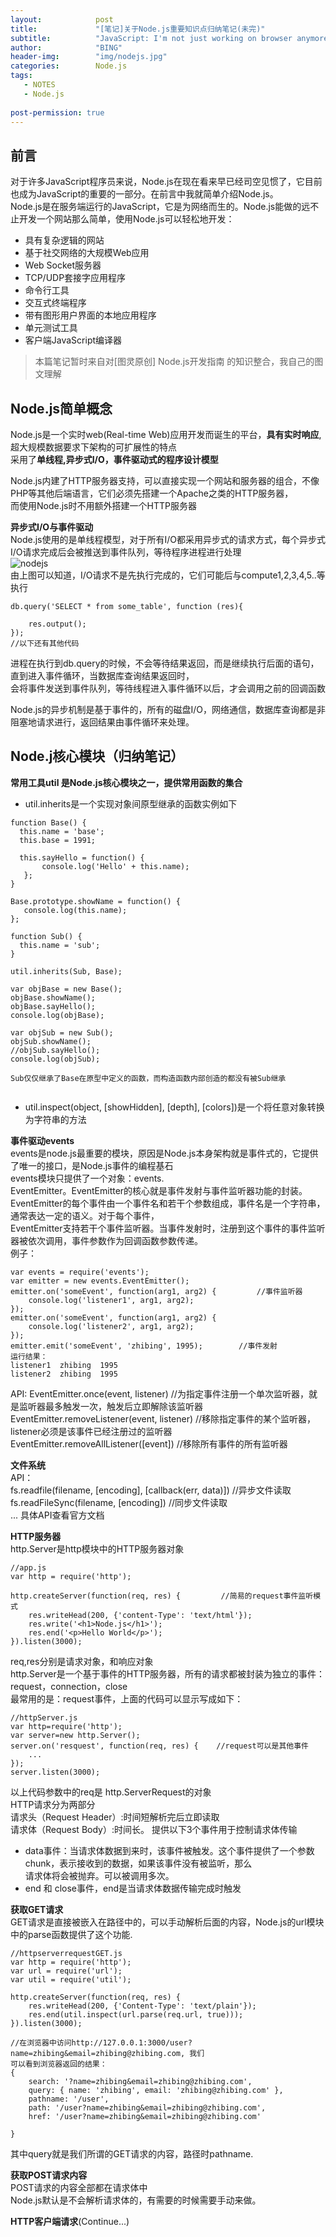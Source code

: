 ```yaml
---
layout:            post
title:             "[笔记]关于Node.js重要知识点归纳笔记(未完)"
subtitle:          "JavaScript: I'm not just working on browser anymore."
author:            "BING"
header-img:        "img/nodejs.jpg"
categories:        Node.js
tags:
   - NOTES
   - Node.js
   
post-permission: true
---
```


## 前言      
对于许多JavaScript程序员来说，Node.js在现在看来早已经司空见惯了，它目前也成为JavaScript的重要的一部分。在前言中我就简单介绍Node.js。  
Node.js是在服务端运行的JavaScript，它是为网络而生的。Node.js能做的远不止开发一个网站那么简单，使用Node.js可以轻松地开发：
* 具有复杂逻辑的网站      
* 基于社交网络的大规模Web应用     
* Web Socket服务器  
* TCP/UDP套接字应用程序   
* 命令行工具   
* 交互式终端程序   
* 带有图形用户界面的本地应用程序   
* 单元测试工具   
* 客户端JavaScript编译器   

> 本篇笔记暂时来自对[图灵原创] Node.js开发指南 的知识整合，我自己的图文理解        

## Node.js简单概念    
Node.js是一个实时web(Real-time Web)应用开发而诞生的平台，<strong>具有实时响应</strong>,超大规模数据要求下架构的可扩展性的特点    
采用了<strong>单线程,异步式I/O，事件驱动式的程序设计模型</strong>      

Node.js内建了HTTP服务器支持，可以直接实现一个网站和服务器的组合，不像PHP等其他后端语言，它们必须先搭建一个Apache之类的HTTP服务器，    
而使用Node.js时不用额外搭建一个HTTP服务器      

<strong>异步式I/O与事件驱动</strong>        
  Node.js使用的是单线程模型，对于所有I/O都采用异步式的请求方式，每个异步式I/O请求完成后会被推送到事件队列，等待程序进程进行处理    
  ![nodejs](/img/in-post/nodejs_thread.jpg)       
  由上图可以知道，I/O请求不是先执行完成的，它们可能后与compute1,2,3,4,5..等执行
```
db.query('SELECT * from some_table', function (res){
    
    res.output();
}); 
//以下还有其他代码     
```
进程在执行到db.query的时候，不会等待结果返回，而是继续执行后面的语句，直到进入事件循环，当数据库查询结果返回时，     
会将事件发送到事件队列，等待线程进入事件循环以后，才会调用之前的回调函数    

Node.js的异步机制是基于事件的，所有的磁盘I/O，网络通信，数据库查询都是非阻塞地请求进行，返回结果由事件循环来处理。   

## Node.j核心模块（归纳笔记）      
<strong>常用工具util 是Node.js核心模块之一，提供常用函数的集合</strong>        

* util.inherits是一个实现对象间原型继承的函数实例如下       
```
function Base() {
  this.name = 'base';
  this.base = 1991;

  this.sayHello = function() {
       console.log('Hello' + this.name);
   };
}

Base.prototype.showName = function() {
   console.log(this.name);
};

function Sub() {
  this.name = 'sub';
}

util.inherits(Sub, Base);

var objBase = new Base();
objBase.showName();
objBase.sayHello();
console.log(objBase);

var objSub = new Sub();
objSub.showName();
//objSub.sayHello();
console.log(objSub);

Sub仅仅继承了Base在原型中定义的函数，而构造函数内部创造的都没有被Sub继承
    
```
* util.inspect(object, [showHidden], [depth], [colors])是一个将任意对象转换为字符串的方法       

<strong>事件驱动events</strong>     
events是node.js最重要的模块，原因是Node.js本身架构就是事件式的，它提供了唯一的接口，是Node.js事件的编程基石      
events模块只提供了一个对象：events.       
EventEmitter。EventEmitter的核心就是事件发射与事件监听器功能的封装。          
EventEmitter的每个事件由一个事件名和若干个参数组成，事件名是一个字符串，通常表达一定的语义。对于每个事件，      
EventEmitter支持若干个事件监听器。当事件发射时，注册到这个事件的事件监听器被依次调用，事件参数作为回调函数参数传递。        
例子：          
       
```
var events = require('events');
var emitter = new events.EventEmitter();
emitter.on('someEvent', function(arg1, arg2) {         //事件监听器
    console.log('listener1', arg1, arg2);
});
emitter.on('someEvent', function(arg1, arg2) {
    console.log('listener2', arg1, arg2);
});
emitter.emit('someEvent', 'zhibing', 1995);        //事件发射
运行结果：
listener1  zhibing  1995
listener2  zhibing  1995

```
API:
EventEmitter.once(event, listener)    //为指定事件注册一个单次监听器，就是监听器最多触发一次，触发后立即解除该监听器     
EventEmitter.removeListener(event, listener)   //移除指定事件的某个监听器，listener必须是该事件已经注册过的监听器    
EventEmitter.removeAllListener([event])  //移除所有事件的所有监听器      

<strong>文件系统</strong>        
API：    
fs.readfile(filename, [encoding], [callback(err, data)])    //异步文件读取    
fs.readFileSync(filename, [encoding])    //同步文件读取     
...   具体API查看官方文档     

<strong>HTTP服务器</strong>      
http.Server是http模块中的HTTP服务器对象       
```
//app.js    
var http = require('http');

http.createServer(function(req, res) {         //简易的request事件监听模式     
    res.writeHead(200, {'content-Type': 'text/html'});
    res.write('<h1>Node.js</h1>');
    res.end('<p>Hello World</p>');
}).listen(3000); 
```
req,res分别是请求对象，和响应对象      
http.Server是一个基于事件的HTTP服务器，所有的请求都被封装为独立的事件：request，connection，close     
最常用的是：request事件，上面的代码可以显示写成如下：    
```
//httpServer.js       
var http=require('http');
var server=new http.Server();    
server.on('resquest', function(req, res) {    //request可以是其他事件
    ...
});
server.listen(3000);        
```
以上代码参数中的req是 http.ServerRequest的对象      
HTTP请求分为两部分    
请求头（Request Header）:时间短解析完后立即读取    
请求体（Request Body）:时间长。
提供以下3个事件用于控制请求体传输     
* data事件：当请求体数据到来时，该事件被触发。这个事件提供了一个参数chunk，表示接收到的数据，如果该事件没有被监听，那么   
  请求体将会被抛弃。可以被调用多次。    
* end 和 close事件，end是当请求体数据传输完成时触发     
      
<strong>获取GET请求</strong>      
GET请求是直接被嵌入在路径中的，可以手动解析后面的内容，Node.js的url模块中的parse函数提供了这个功能.
```      
//httpserverrequestGET.js     
var http = require('http');
var url = require('url');
var util = require('util');

http.createServer(function(req, res) {
    res.writeHead(200, {'Content-Type': 'text/plain'});
    res.end(util.inspect(url.parse(req.url, true)));      
}).listen(3000);      

//在浏览器中访问http://127.0.0.1:3000/user?name=zhibing&email=zhibing@zhibing.com, 我们     
可以看到浏览器返回的结果：    
{
    search: '?name=zhibing&email=zhibing@zhibing.com',
    query: { name: 'zhibing', email: 'zhibing@zhibing.com' },
    pathname: '/user',    
    path: '/user?name=zhibing&email=zhibing@zhibing.com',
    href: '/user?name=zhibing&email=zhibing@zhibing.com'
    
}

```
其中query就是我们所谓的GET请求的内容，路径时pathname.     
           
<strong>获取POST请求内容</strong>     
POST请求的内容全部都在请求体中      
Node.js默认是不会解析请求体的，有需要的时候需要手动来做。     

<strong>HTTP客户端请求</strong>(Continue...)    







